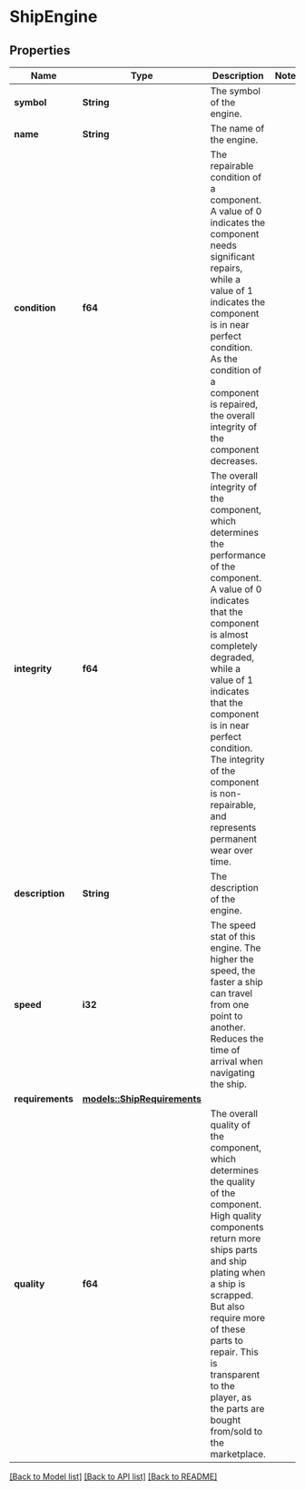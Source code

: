 # ShipEngine

## Properties

Name | Type | Description | Notes
------------ | ------------- | ------------- | -------------
**symbol** | **String** | The symbol of the engine. | 
**name** | **String** | The name of the engine. | 
**condition** | **f64** | The repairable condition of a component. A value of 0 indicates the component needs significant repairs, while a value of 1 indicates the component is in near perfect condition. As the condition of a component is repaired, the overall integrity of the component decreases. | 
**integrity** | **f64** | The overall integrity of the component, which determines the performance of the component. A value of 0 indicates that the component is almost completely degraded, while a value of 1 indicates that the component is in near perfect condition. The integrity of the component is non-repairable, and represents permanent wear over time. | 
**description** | **String** | The description of the engine. | 
**speed** | **i32** | The speed stat of this engine. The higher the speed, the faster a ship can travel from one point to another. Reduces the time of arrival when navigating the ship. | 
**requirements** | [**models::ShipRequirements**](ShipRequirements.md) |  | 
**quality** | **f64** | The overall quality of the component, which determines the quality of the component. High quality components return more ships parts and ship plating when a ship is scrapped. But also require more of these parts to repair. This is transparent to the player, as the parts are bought from/sold to the marketplace. | 

[[Back to Model list]](../README.md#documentation-for-models) [[Back to API list]](../README.md#documentation-for-api-endpoints) [[Back to README]](../README.md)


